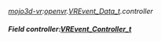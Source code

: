 _[mojo3d-vr](../../modules/mojo3d-vr/mojo3d-vr-module.md):[openvr](openvr:).[VREvent\_Data\_t](openvr:openvr-vrevent_data_t.md).controller_
##### Field controller:[VREvent_Controller_t](../../modules/mojo3d-vr/openvr-vrevent_controller_t.md)
